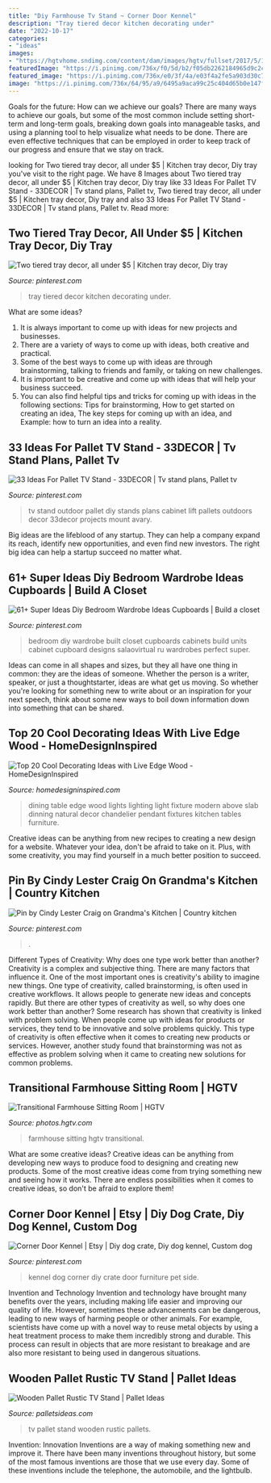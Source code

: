 ```yaml
---
title: "Diy Farmhouse Tv Stand ~ Corner Door Kennel"
description: "Tray tiered decor kitchen decorating under"
date: "2022-10-17"
categories:
- "ideas"
images:
- "https://hgtvhome.sndimg.com/content/dam/images/hgtv/fullset/2017/5/1/0/IO_Kirsten-Holmstedt_Transitional-Meets-Farmhouse_8.jpg.rend.hgtvcom.616.924.suffix/1493645906026.jpeg"
featuredImage: "https://i.pinimg.com/736x/f0/5d/b2/f05db2262184965d9c2c6535919837e3.jpg"
featured_image: "https://i.pinimg.com/736x/e0/3f/4a/e03f4a2fe5a903d30c77381e27fe678e.jpg"
image: "https://i.pinimg.com/736x/64/95/a9/6495a9aca99c25c404d65b0e147fe53a--small-country-kitchens-farmhouse-kitchens.jpg"
---
```



Goals for the future: How can we achieve our goals?
There are many ways to achieve our goals, but some of the most common include setting short-term and long-term goals, breaking down goals into manageable tasks, and using a planning tool to help visualize what needs to be done. There are even effective techniques that can be employed in order to keep track of our progress and ensure that we stay on track.

	

		
looking for Two tiered tray decor, all under $5 | Kitchen tray decor, Diy tray you've visit to the right page. We have 8 Images about Two tiered tray decor, all under $5 | Kitchen tray decor, Diy tray like 33 Ideas For Pallet TV Stand - 33DECOR | Tv stand plans, Pallet tv, Two tiered tray decor, all under $5 | Kitchen tray decor, Diy tray and also 33 Ideas For Pallet TV Stand - 33DECOR | Tv stand plans, Pallet tv. Read more:
		
    
## Two Tiered Tray Decor, All Under $5 | Kitchen Tray Decor, Diy Tray

<img loading=lazy src="https://i.pinimg.com/736x/e0/3f/4a/e03f4a2fe5a903d30c77381e27fe678e.jpg" onerror="this.onerror=null;this.src='https://tse2.mm.bing.net/th?id=OIP.R1t8s1VZ0sLGAWdz_QkxCgHaNK&amp;pid=15.1';" alt="Two tiered tray decor, all under $5 | Kitchen tray decor, Diy tray">

_Source: pinterest.com_

>tray tiered decor kitchen decorating under. 

	

What are some ideas?
1. It is always important to come up with ideas for new projects and businesses. 
2. There are a variety of ways to come up with ideas, both creative and practical. 
3. Some of the best ways to come up with ideas are through brainstorming, talking to friends and family, or taking on new challenges. 
4. It is important to be creative and come up with ideas that will help your business succeed. 
5. You can also find helpful tips and tricks for coming up with ideas in the following sections: Tips for brainstorming, How to get started on creating an idea, The key steps for coming up with an idea, and Example: how to turn an idea into a reality.

    
## 33 Ideas For Pallet TV Stand - 33DECOR | Tv Stand Plans, Pallet Tv

<img loading=lazy src="https://i.pinimg.com/736x/d7/fb/75/d7fb75fa93729c1a17ed51dc51c4b0c3.jpg" onerror="this.onerror=null;this.src='https://tse2.mm.bing.net/th?id=OIP.5kZCNH0rcZOg-OalbXdtvAHaNK&amp;pid=15.1';" alt="33 Ideas For Pallet TV Stand - 33DECOR | Tv stand plans, Pallet tv">

_Source: pinterest.com_

>tv stand outdoor pallet diy stands plans cabinet lift pallets outdoors decor 33decor projects mount avary. 

	

Big ideas are the lifeblood of any startup. They can help a company expand its reach, identify new opportunities, and even find new investors. The right big idea can help a startup succeed no matter what.

    
## 61+ Super Ideas Diy Bedroom Wardrobe Ideas Cupboards | Build A Closet

<img loading=lazy src="https://i.pinimg.com/736x/f0/5d/b2/f05db2262184965d9c2c6535919837e3.jpg" onerror="this.onerror=null;this.src='https://tse3.mm.bing.net/th?id=OIP.coi2QkhGpDgA85MId_IGqgAAAA&amp;pid=15.1';" alt="61+ Super Ideas Diy Bedroom Wardrobe Ideas Cupboards | Build a closet">

_Source: pinterest.com_

>bedroom diy wardrobe built closet cupboards cabinets build units cabinet cupboard designs salaovirtual ru wardrobes perfect super. 

	

Ideas can come in all shapes and sizes, but they all have one thing in common: they are the ideas of someone. Whether the person is a writer, speaker, or just a thoughtstarter, ideas are what get us moving. So whether you're looking for something new to write about or an inspiration for your next speech, think about some new ways to boil down information down into something that can be shared.

    
## Top 20 Cool Decorating Ideas With Live Edge Wood - HomeDesignInspired

<img loading=lazy src="http://www.homedesigninspired.com/wp-content/uploads/2017/10/16-dining-table.jpg" onerror="this.onerror=null;this.src='https://tse4.mm.bing.net/th?id=OIP.YCypoB2ZM3bqqQRfdYIMuQHaLH&amp;pid=15.1';" alt="Top 20 Cool Decorating Ideas with Live Edge Wood - HomeDesignInspired">

_Source: homedesigninspired.com_

>dining table edge wood lights lighting light fixture modern above slab dinning natural decor chandelier pendant fixtures kitchen tables furniture. 

	

Creative ideas can be anything from new recipes to creating a new design for a website. Whatever your idea, don't be afraid to take on it. Plus, with some creativity, you may find yourself in a much better position to succeed.

    
## Pin By Cindy Lester Craig On Grandma&#039;s Kitchen | Country Kitchen

<img loading=lazy src="https://i.pinimg.com/736x/64/95/a9/6495a9aca99c25c404d65b0e147fe53a--small-country-kitchens-farmhouse-kitchens.jpg" onerror="this.onerror=null;this.src='https://tse4.mm.bing.net/th?id=OIP.AdxXm9GINv5uwL8Ib-opQAHaG7&amp;pid=15.1';" alt="Pin by Cindy Lester Craig on Grandma&#039;s Kitchen | Country kitchen">

_Source: pinterest.com_

>. 

	

Different Types of Creativity: Why does one type work better than another?
Creativity is a complex and subjective thing. There are many factors that influence it. One of the most important ones is creativity's ability to imagine new things. One type of creativity, called brainstorming, is often used in creative workflows. It allows people to generate new ideas and concepts rapidly. But there are other types of creativity as well, so why does one work better than another?
Some research has shown that creativity is linked with problem solving. When people come up with ideas for products or services, they tend to be innovative and solve problems quickly. This type of creativity is often effective when it comes to creating new products or services. However, another study found that brainstorming was not as effective as problem solving when it came to creating new solutions for common problems.

    
## Transitional Farmhouse Sitting Room | HGTV

<img loading=lazy src="https://hgtvhome.sndimg.com/content/dam/images/hgtv/fullset/2017/5/1/0/IO_Kirsten-Holmstedt_Transitional-Meets-Farmhouse_8.jpg.rend.hgtvcom.616.924.suffix/1493645906026.jpeg" onerror="this.onerror=null;this.src='https://tse4.mm.bing.net/th?id=OIP.z33rPdM8SR3Hxew9TSFF1AHaLH&amp;pid=15.1';" alt="Transitional Farmhouse Sitting Room | HGTV">

_Source: photos.hgtv.com_

>farmhouse sitting hgtv transitional. 

	

What are some creative ideas?
Creative ideas can be anything from developing new ways to produce food to designing and creating new products. Some of the most creative ideas come from trying something new and seeing how it works. There are endless possibilities when it comes to creative ideas, so don't be afraid to explore them!

    
## Corner Door Kennel | Etsy | Diy Dog Crate, Diy Dog Kennel, Custom Dog

<img loading=lazy src="https://i.pinimg.com/736x/34/73/b2/3473b2307a31b98ced7cf24b4f2bf17b.jpg" onerror="this.onerror=null;this.src='https://tse2.mm.bing.net/th?id=OIP.dKHHCuD87G_6ncVBeyGOGwHaJ3&amp;pid=15.1';" alt="Corner Door Kennel | Etsy | Diy dog crate, Diy dog kennel, Custom dog">

_Source: pinterest.com_

>kennel dog corner diy crate door furniture pet side. 

	

Invention and Technology
Invention and technology have brought many benefits over the years, including making life easier and improving our quality of life. However, sometimes these advancements can be dangerous, leading to new ways of harming people or other animals. For example, scientists have come up with a novel way to reuse metal objects by using a heat treatment process to make them incredibly strong and durable. This process can result in objects that are more resistant to breakage and are also more resistant to being used in dangerous situations.

    
## Wooden Pallet Rustic TV Stand | Pallet Ideas

<img loading=lazy src="http://www.palletsideas.com/wp-content/uploads/2015/09/Pallet-TV-Stand.jpg" onerror="this.onerror=null;this.src='https://tse3.mm.bing.net/th?id=OIP.kd2FktTxdz9ZHNGNDS6hLwHaJ4&amp;pid=15.1';" alt="Wooden Pallet Rustic TV Stand | Pallet Ideas">

_Source: palletsideas.com_

>tv pallet stand wooden rustic pallets. 

	

Invention: Innovation
Inventions are a way of making something new and improve it. There have been many inventions throughout history, but some of the most famous inventions are those that we use every day. Some of these inventions include the telephone, the automobile, and the lightbulb.

